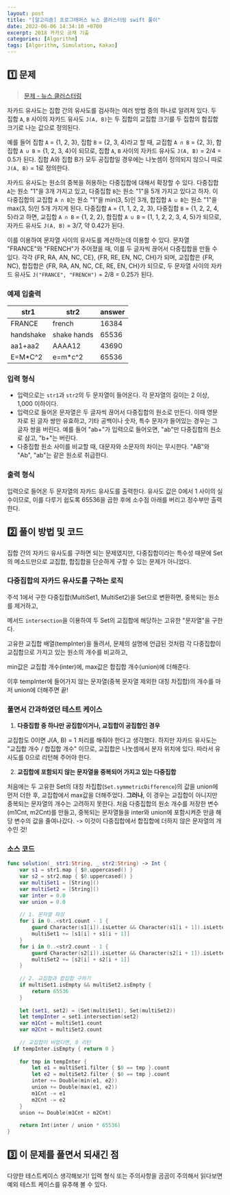 ```yaml
---
layout: post
title: "[알고리즘] 프로그래머스 뉴스 클러스터링 swift 풀이"
date: 2022-06-06 14:34:10 +0700
excerpt: 2018 카카오 공채 기출
categories: [Algorithm]
tags: [Algorithm, Simulation, Kakao]
---
```


## **1️⃣ 문제**

> [문제 - 뉴스 클러스터링](https://programmers.co.kr/learn/courses/30/lessons/17677)

자카드 유사도는 집합 간의 유사도를 검사하는 여러 방법 중의 하나로 알려져 있다. 두 집합 `A`, `B` 사이의 자카드 유사도 `J(A, B)`는 두 집합의 교집합 크기를 두 집합의 합집합 크기로 나눈 값으로 정의된다.

예를 들어 집합 `A` = {1, 2, 3}, 집합 `B` = {2, 3, 4}라고 할 때, 교집합 `A ∩ B` = {2, 3}, 합집합 `A ∪ B` = {1, 2, 3, 4}이 되므로, 집합 `A`, `B` 사이의 자카드 유사도 `J(A, B)` = 2/4 = 0.5가 된다. 집합 A와 집합 B가 모두 공집합일 경우에는 나눗셈이 정의되지 않으니 따로 `J(A, B)` = 1로 정의한다.

자카드 유사도는 원소의 중복을 허용하는 다중집합에 대해서 확장할 수 있다. 다중집합 `A`는 원소 "1"을 3개 가지고 있고, 다중집합 `B`는 원소 "1"을 5개 가지고 있다고 하자. 이 다중집합의 교집합 `A ∩ B`는 원소 "1"을 min(3, 5)인 3개, 합집합 `A ∪ B`는 원소 "1"을 max(3, 5)인 5개 가지게 된다. 다중집합 `A` = {1, 1, 2, 2, 3}, 다중집합 `B` = {1, 2, 2, 4, 5}라고 하면, 교집합 `A ∩ B` = {1, 2, 2}, 합집합 `A ∪ B` = {1, 1, 2, 2, 3, 4, 5}가 되므로, 자카드 유사도 `J(A, B)` = 3/7, 약 0.42가 된다.

이를 이용하여 문자열 사이의 유사도를 계산하는데 이용할 수 있다. 문자열 "FRANCE"와 "FRENCH"가 주어졌을 때, 이를 두 글자씩 끊어서 다중집합을 만들 수 있다. 각각 {FR, RA, AN, NC, CE}, {FR, RE, EN, NC, CH}가 되며, 교집합은 {FR, NC}, 합집합은 {FR, RA, AN, NC, CE, RE, EN, CH}가 되므로, 두 문자열 사이의 자카드 유사도 `J("FRANCE", "FRENCH")` = 2/8 = 0.25가 된다.

### 예제 입출력

| str1      | str2        | answer |
| --------- | ----------- | ------ |
| FRANCE    | french      | 16384  |
| handshake | shake hands | 65536  |
| aa1+aa2   | AAAA12      | 43690  |
| E=M*C^2   | e=m*c^2     | 65536  |

### 입력 형식

- 입력으로는 `str1`과 `str2`의 두 문자열이 들어온다. 각 문자열의 길이는 2 이상, 1,000 이하이다.
- 입력으로 들어온 문자열은 두 글자씩 끊어서 다중집합의 원소로 만든다. 이때 영문자로 된 글자 쌍만 유효하고, 기타 공백이나 숫자, 특수 문자가 들어있는 경우는 그 글자 쌍을 버린다. 예를 들어 "ab+"가 입력으로 들어오면, "ab"만 다중집합의 원소로 삼고, "b+"는 버린다.
- 다중집합 원소 사이를 비교할 때, 대문자와 소문자의 차이는 무시한다. "AB"와 "Ab", "ab"는 같은 원소로 취급한다.

### 출력 형식

입력으로 들어온 두 문자열의 자카드 유사도를 출력한다. 유사도 값은 0에서 1 사이의 실수이므로, 이를 다루기 쉽도록 65536을 곱한 후에 소수점 아래를 버리고 정수부만 출력한다.

## 2️⃣ 풀이 방법 및 코드

집합 간의 자카드 유사도를 구하면 되는 문제였지만, 다중집합이라는 특수성 때문에 Set의 메소드만으로 교집합, 합집합을 단순하게 구할 수 있는 문제가 아니었다.

### 다중집합의 자카드 유사도를 구하는 로직

주석 1에서 구한 다중집합(MultiSet1, MultiSet2)을 Set으로 변환하면, 중복되는 원소를 제거하고,

메서드 `intersection`을 이용하여 두 Set의 교집합에 해당하는 고유한 "문자열"을 구한다.



고유한 교집합 배열(tempInter)을 돌려서, 문제의 설명에 언급된 것처럼 각 다중집합이 교집합으로 가지고 있는 원소의 개수를 비교하고,

min값은 교집합 개수(inter)에, max값은 합집합 개수(union)에 더해준다.

이후 tempInter에 들어가지 않는 문자열(중복 문자열 제외한 대칭 차집합)의 개수를 마저 union에 더해주면 끝!



### 풀면서 간과하였던 테스트 케이스

1. **다중집합 중 하나만 공집합이거나, 교집합이 공집합인 경우**

교집합도 0이면 J(A, B) = 1 처리를 해줘야 한다고 생각했다.
하지만 자카드 유사도는 "교집합 개수 / 합집합 개수" 이므로, 교집합은 나눗셈에서 분자 위치에 있다. 따라서 유사도를 0으로 리턴해 주어야 한다.

2. **교집합에 포함되지 않는 문자열을 중복되어 가지고 있는 다중집합**

처음에는 두 고유한 Set의 대칭 차집합(`Set.symmetricDifference`)의 값을 union에 먼저 더한 후, 교집합에서 max값을 더해주었다.
**그러나**, 이 경우는 교집합이 아니지만 중복되는 문자열의 개수는 고려하지 못한다.
처음 다중집합의 원소 개수를 저장한 변수(m1Cnt, m2Cnt)를 만들고, 중복되는 문자열들을 inter와 union에 포함시켜준 만큼 해당 변수의 값을 줄여나갔다. -> 이것이 다중집합에서 합집합에 더하지 않은 문자열의 개수인 것!

### 소스 코드

``` swift
func solution(_ str1:String, _ str2:String) -> Int {
    var s1 = str1.map { $0.uppercased() }
    var s2 = str2.map { $0.uppercased() }
    var multiSet1 = [String]()
    var multiSet2 = [String]()
    var inter = 0.0
    var union = 0.0
    
    // 1. 문자열 파싱
    for i in 0..<str1.count - 1 {
        guard Character(s1[i]).isLetter && Character(s1[i + 1]).isLetter else { continue }
        multiSet1 += [s1[i] + s1[i + 1]]
    }
    for i in 0..<str2.count - 1 {
        guard Character(s2[i]).isLetter && Character(s2[i + 1]).isLetter else { continue }
        multiSet2 += [s2[i] + s2[i + 1]]
    }
    
    // 2. 교집합과 합집합 구하기
    if multiSet1.isEmpty && multiSet2.isEmpty {
        return 65536
    }
    
    let (set1, set2) = (Set(multiSet1), Set(multiSet2))
    let tempInter = set1.intersection(set2)
    var m1Cnt = multiSet1.count
    var m2Cnt = multiSet2.count
    
	// 교집합이 비었다면, 0 리턴
  if tempInter.isEmpty { return 0 }
    
    for tmp in tempInter {
        let e1 = multiSet1.filter { $0 == tmp }.count
        let e2 = multiSet2.filter { $0 == tmp }.count
        inter += Double(min(e1, e2))
        union += Double(max(e1, e2))
        m1Cnt -= e1
        m2Cnt -= e2
    }
    union += Double(m1Cnt + m2Cnt)
    
    return Int(inter / union * 65536)
}
```



## 3️⃣ 이 문제를 풀면서 되새긴 점

다양한 테스트케이스 생각해보기! 입력 형식 또는 주의사항을 곰곰이 주의해서 읽다보면 예외 테스트 케이스를 유추해 볼 수 있다.
